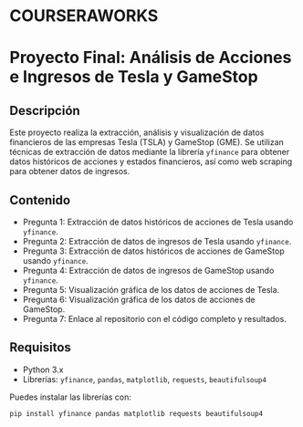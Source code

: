 # COURSERAWORKS
# Proyecto Final: Análisis de Acciones e Ingresos de Tesla y GameStop

## Descripción

Este proyecto realiza la extracción, análisis y visualización de datos financieros de las empresas Tesla (TSLA) y GameStop (GME). Se utilizan técnicas de extracción de datos mediante la librería `yfinance` para obtener datos históricos de acciones y estados financieros, así como web scraping para obtener datos de ingresos.

## Contenido

- Pregunta 1: Extracción de datos históricos de acciones de Tesla usando `yfinance`.
- Pregunta 2: Extracción de datos de ingresos de Tesla usando `yfinance`.
- Pregunta 3: Extracción de datos históricos de acciones de GameStop usando `yfinance`.
- Pregunta 4: Extracción de datos de ingresos de GameStop usando `yfinance`.
- Pregunta 5: Visualización gráfica de los datos de acciones de Tesla.
- Pregunta 6: Visualización gráfica de los datos de acciones de GameStop.
- Pregunta 7: Enlace al repositorio con el código completo y resultados.

## Requisitos

- Python 3.x
- Librerías: `yfinance`, `pandas`, `matplotlib`, `requests`, `beautifulsoup4`

Puedes instalar las librerías con:

```bash
pip install yfinance pandas matplotlib requests beautifulsoup4
